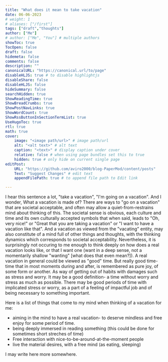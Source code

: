 ```yaml
---
title: "What does it mean to take vacation"
date: 06-06-2023
# weight: 1
# aliases: ["/first"]
tags: ["draft","thoughts"]
author: ["Me"]
# author: ["Me", "You"] # multiple authors
showToc: true
TocOpen: false
draft: false
hidemeta: false
comments: false
description: ""
canonicalURL: "https://canonical.url/to/page"
disableHLJS: true # to disable highlightjs
disableShare: false
disableHLJS: false
hideSummary: false
searchHidden: true
ShowReadingTime: true
ShowBreadCrumbs: true
ShowPostNavLinks: true
ShowWordCount: true
ShowRssButtonInSectionTermList: true
UseHugoToc: true
rtl: true
math: true
cover:
    image: "<image path/url>" # image path/url
    alt: "<alt text>" # alt text
    caption: "<text>" # display caption under cover
    relative: false # when using page bundles set this to true
    hidden: true # only hide on current single page
editPost:
    URL: "https://github.com/aviro2000/blog-PaperMod/content/posts"
    Text: "Suggest Changes" # edit text
    appendFilePath: true # to append file path to Edit link

---
```

I hear this sentence a lot, "take a vacation", "I'm going on a vacation". And I wonder, What a vacation is made of? There are ways to "go on a vacation" that are societal acceptable, and often may allow a quiet-from-restrains mind about thinking of this. The societal sense is obvious, each culture and time and its own culturally accepted symbols that when said, leads to "Oh, very nice!" or "Great that you are taking a vacation" or "I want to have a vacation like that". And a vacation as viewed from the "vacating" entity, may also constitute of a mind full of other things and thoughts, with the thinking dynamics which corresponds to societal acceptability. 
Nevertheless, it is surprisingly not occuring to me enough to think deeply on how does a real vacation looks like, or that I want one (want in a deep sense, not a momentarily shallow "wanting" [what does that even mean?]).
A real vacation in general could be viewed as "good" time. But really good time- time that in most moments during and after, is remembered as pure joy, of some form or another. As way of getting out of habits with damages such as stress and worry. It may be a good definition- a time without worry and stress as much as possible. There may be good periods of time with implicated stress or worry, as a part of a feeling of impactful job and of being necessary to something important.

Here is a list of things that come to my mind when thinking of a vacation for me:
- aiming in the mind to have a real vacation- to deserve mindless and free enjoy for some period of time.
- being deeply immersed in reading something (this could be done for sometimes short streches of time)
- Free interaction with nice-to-be-around-at-the-moment people
- live the material desires, with a free mind (as eating, sleeping)

I may write here more somewhere.